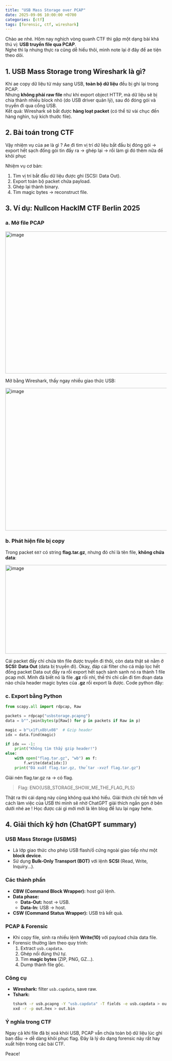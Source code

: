 ```yaml
---
title: "USB Mass Storage over PCAP"
date: 2025-09-06 10:00:00 +0700
categories: [ctf]
tags: [forensic, ctf, wireshark]
---
```


Chào ae nhé. Hôm nay nghịch vòng quanh CTF thì gặp một dạng bài khá thú vị: **USB truyền file qua PCAP**.  
Nghe thì lạ nhưng thực ra cũng dễ hiểu thôi, mình note lại ở đây để ae tiện theo dõi.

## 1. USB Mass Storage trong Wireshark là gì?

Khi ae copy dữ liệu từ máy sang USB, **toàn bộ dữ liệu** đều bị ghi lại trong PCAP.  
Nhưng **không phải raw file** như khi export object HTTP, mà dữ liệu sẽ bị chia thành nhiều block nhỏ (do USB driver quản lý), sau đó đóng gói và truyền đi qua cổng USB.  
Kết quả: Wireshark sẽ bắt được **hàng loạt packet** (có thể từ vài chục đến hàng nghìn, tuỳ kích thước file).

## 2. Bài toán trong CTF

Vậy nhiệm vụ của ae là gì ? Ae đi tìm vị trí dữ liệu bắt đầu bị đóng gói -> export hết sạch đống gói tin đấy ra -> ghép lại -> rồi làm gì đó thêm nữa để khôi phục 

Nhiệm vụ cơ bản:
1. Tìm vị trí bắt đầu dữ liệu được ghi (SCSI: Data Out).  
2. Export toàn bộ packet chứa payload.  
3. Ghép lại thành binary.  
4. Tìm magic bytes → reconstruct file.  

## 3. Ví dụ: Nullcon HackIM CTF Berlin 2025

### a. Mở file PCAP

<img width="505" height="443" alt="image" src="https://github.com/user-attachments/assets/c48ca180-cf8a-485f-93a1-9e8588f31fc4">

Mở bằng Wireshark, thấy ngay nhiều giao thức USB:  

<img width="1622" height="445" alt="image" src="https://github.com/user-attachments/assets/8d8b6ce6-a55f-4024-97ca-6f72efbe95da">

### b. Phát hiện file bị copy
Trong packet `607` có string **flag.tar.gz**, nhưng đó chỉ là tên file, **không chứa data**: 

<img width="1529" height="277" alt="image" src="https://github.com/user-attachments/assets/c63972b8-03a5-4cf1-8c1d-0aae27b82b73">

Cái packet đấy chỉ chứa tên file được truyền đi thôi, còn data thật sẽ nằm ở **SCSI: Data Out** (data bị truyền đi). Okay, đáp cái filter cho cá mập lọc hết đống packet Data out đấy ra rồi export hết sạch sành sanh nó ra thành 1 file pcap mới. 
Mình đã biết nó là file **.gz** rồi nhỉ, thế thì chỉ cần đi tìm đoạn data nào chứa header magic bytes của **.gz** rồi export là được. Code python đây: 
### c. Export bằng Python
```python
from scapy.all import rdpcap, Raw

packets = rdpcap("usbstorage.pcapng")
data = b"".join(bytes(p[Raw]) for p in packets if Raw in p)

magic = b"\x1f\x8b\x08"  # Gzip header
idx = data.find(magic)

if idx == -1:
    print("Không tìm thấy gzip header!")
else:
    with open("flag.tar.gz", "wb") as f:
        f.write(data[idx:])
    print("Đã xuất flag.tar.gz, thử tar -xvzf flag.tar.gz")
```
Giải nén flag.tar.gz ra → có flag.
> Flag: ENO{USB_STORAGE_SHOW_ME_THE_FLAG_PLS}

Thật ra thì cái dạng này cũng không quá khó hiểu. 
Giải thích chi tiết hơn về cách làm việc của USB thì mình sẽ nhờ ChatGPT giải thích ngắn gọn ở bên dưới nhé ae ! Học được cái gì mới mới là lên blog để lưu lại ngay hehe.

## 4. Giải thích kỹ hơn (ChatGPT summary)

### USB Mass Storage (USBMS)

- Là lớp giao thức cho phép USB flash/ổ cứng ngoài giao tiếp như một **block device**.  
- Sử dụng **Bulk-Only Transport (BOT)** với lệnh **SCSI** (Read, Write, Inquiry...).

### Các thành phần

- **CBW (Command Block Wrapper):** host gửi lệnh.  
- **Data phase:**  
  - **Data-Out:** host → USB.  
  - **Data-In:** USB → host.  
- **CSW (Command Status Wrapper):** USB trả kết quả.

### PCAP & Forensic

- Khi copy file, sinh ra nhiều lệnh **Write(10)** với payload chứa data file.  
- Forensic thường làm theo quy trình:
  1. Extract `usb.capdata`.  
  2. Ghép nối đúng thứ tự.  
  3. Tìm **magic bytes** (ZIP, PNG, GZ...).  
  4. Dump thành file gốc.  

### Công cụ

- **Wireshark:** filter `usb.capdata`, save raw.  
- **Tshark:**
  ```bash
  tshark -r usb.pcapng -Y "usb.capdata" -T fields -e usb.capdata > out.hex
  xxd -r -p out.hex > out.bin
  ```

### Ý nghĩa trong CTF
Ngay cả khi file đã bị xoá khỏi USB, PCAP vẫn chứa toàn bộ dữ liệu lúc ghi ban đầu → dễ dàng khôi phục flag.
Đây là lý do dạng forensic này rất hay xuất hiện trong các bài CTF.  

Peace!
